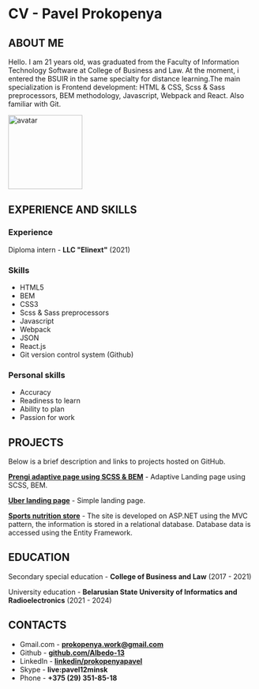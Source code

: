 # CV - Pavel Prokopenya

## ABOUT ME
Hello. I am 21 years old, was graduated from the Faculty of Information Technology Software at College of Business and Law. At the moment, i entered the BSUIR in the same specialty for distance learning.The main specialization is Frontend development: HTML & CSS, Scss & Sass preprocessors, BEM methodology, Javascript, Webpack and React. Also familiar with Git.


<img src="https://user-images.githubusercontent.com/42911311/188644708-87dcab9d-a36d-4d2d-aa7e-d46392a53ecd.png" alt="avatar" width="150"/>

## EXPERIENCE AND SKILLS

### Experience
Diploma intern - **LLC "Elinext"** (2021)

### Skills
- HTML5
- BEM
- CSS3
- Scss & Sass preprocessors
- Javascript
- Webpack
- JSON
- React.js
- Git version control system (Github)

### Personal skills
- Accuracy
- Readiness to learn
- Ability to plan
- Passion for work

## PROJECTS
Below is a brief description and links to projects hosted on GitHub.

**[Prengi adaptive page using SCSS & BEM](https://github.com/Albedo-13/Website-Prengi)** - Adaptive Landing page using SCSS, BEM.

**[Uber landing page](https://github.com/Albedo-13/Website-Uber)** - Simple landing page.

**[Sports nutrition store](https://github.com/Albedo-13/SportingFoodShop)** - The site is developed on ASP.NET using the MVC pattern, the information is stored in a relational database. Database data is accessed using the Entity Framework.

## EDUCATION
Secondary special education - **College of Business and Law** (2017 - 2021)

University education - **Belarusian State University of Informatics and Radioelectronics** (2021 - 2024)

## CONTACTS 
- Gmail.com - **<prokopenya.work@gmail.com>**  
- Github - **[github.com/Albedo-13](https://github.com/Albedo-13?tab=repositories)**  
- LinkedIn - **[linkedin/prokopenyapavel](https://www.linkedin.com/in/prokopenyapavel/)**  
- Skype - **live:pavel12minsk**  
- Phone - **+375 (29) 351-85-18**  

